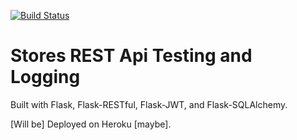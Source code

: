 [![Build Status](https://travis-ci.org/AlexSkrn/store-rest-api-test.svg?branch=master)](https://travis-ci.org/AlexSkrn/store-rest-api-test)

# Stores REST Api Testing and Logging

Built with Flask, Flask-RESTful, Flask-JWT, and Flask-SQLAlchemy.

[Will be] Deployed on Heroku [maybe].
